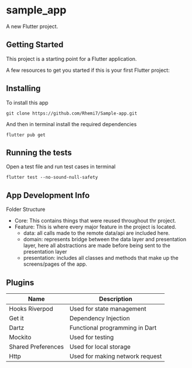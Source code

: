 # sample_app

A new Flutter project.

## Getting Started

This project is a starting point for a Flutter application.

A few resources to get you started if this is your first Flutter project:

## Installing
To install this app

```
git clone https://github.com/Rhemi7/Sample-app.git
```

And then in terminal install the required dependencies

```
flutter pub get
```

## Running the tests
Open a test file and run test cases in terminal

```
flutter test --no-sound-null-safety
```

## App Development Info
Folder Structure

  - Core: This contains things that were reused throughout thr project.
  - Feature: This is where every major feature in the project is located.
     - data: all calls made to the remote data/api are included here.
     - domain: represents bridge between the data layer and presentation layer, here all abstractions are made before being sent to the presentation layer
     - presentation: includes all classes and methods that make up the screens/pages of the app.
     
     
## Plugins
| Name | Description |
| --- | --- |
| Hooks Riverpod | Used for state management |
| Get it | Dependency Injection |
| Dartz | Functional programming in Dart |
| Mockito | Used for testing |
| Shared Preferences | Used for local storage |
| Http | Used for making network request |

